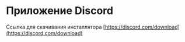 # Приложение Discord
Ссылка для скачивания инсталлятора [https://discord.com/download](https://discord.com/download)